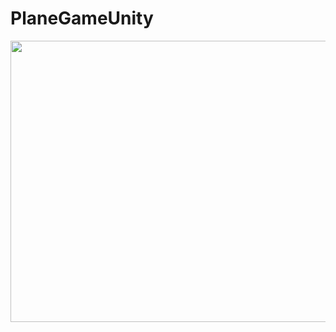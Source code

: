 # PlaneGameUnity
<img src="https://github.com/BerkkM/PlaneGameUnity/assets/142253507/2867aeae-0e4c-4aee-8d2b-3df569bf94a2" width="750" height="450">
